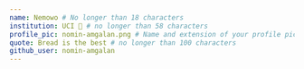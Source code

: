 ```yaml
---
name: Nemowo # No longer than 18 characters
institution: UCI 🚩 # no longer than 58 characters
profile_pic: nomin-amgalan.png # Name and extension of your profile picture(ex. mona.png)
quote: Bread is the best # no longer than 100 characters
github_user: nomin-amgalan
---
```

